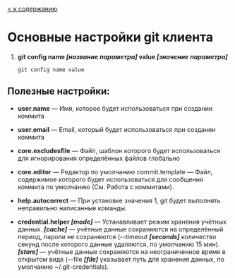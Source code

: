 [< к содержанию](../readme.md)
# Основные настройки git клиента

1. **git config name *[название параметра]* value *[значение параметра]***
      
      `git config name value`  

## Полезные настройки:

- **user.name** — Имя, которое будет использоваться при создании коммита

- **user.email** — Email, который будет 
использоваться при создании коммита

- **core.excludesfile** — Файл, шаблон которого будет использоваться для игнорирования определённых файлов глобально

- **core.editor** — Редактор по умолчанию
commit.template — Файл, содержимое которого будет использоваться для сообщения коммита по умолчанию (См. Работа с коммитами).

- **help.autocorrect** — При установке значения 1, git будет выполнять неправильно написанные команды.

- **credential.helper *[mode]*** — Устанавливает режим хранения учётных данных. ***[cache]*** — учётные данные сохраняются на определённый период, пароли не сохраняются (--timeout ***[seconds]*** количество секунд после которого данные удаляются, по умолчанию 15 мин). ***[store]*** — учётные данные сохраняются на неограниченное время в открытом виде (--file ***[file]*** указывает путь для хранения данных, по умолчанию ~/.git-credentials).